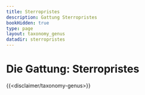 ```yaml
---
title: Sterropristes
description: Gattung Sterropristes
bookHidden: true
type: page
layout: taxonomy_genus
datadir: sterropristes
---
```


# Die Gattung: Sterropristes
{{<disclaimer/taxonomy-genus>}}